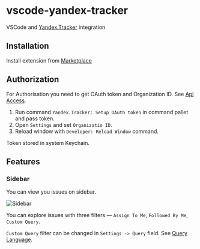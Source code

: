 # vscode-yandex-tracker

VSCode and [Yandex.Tracker](https://yandex.ru/tracker/) integration

## Installation

Install extension from [Marketplace](https://marketplace.visualstudio.com/items?itemName=rusnasonov.vscode-yandex-tracker)

## Authorization

For Authorisation you need to get OAuth token and Organization ID. See [Api Access](https://tech.yandex.ru/connect/tracker/api/concepts/access-docpage/).

1. Run command `Yandex.Tracker: Setup OAuth token` in command pallet and pass token.
2. Open `Settings` and set `Organizatio ID`.
3. Reload window with `Developer: Reload Window` command.

Token stored in system Keychain.

## Features

### Sidebar

You can view you issues on sidebar. 

![Sidebar](https://github.com/rusnasonov/vscode-yandex-tracker/blob/master/resources/screenshots/sidebar.png)

You can explore issues with three filters — `Assign To Me`, `Followed By Me`, `Custom Query`.

`Custom Query` filter can be changed in `Settings -> Query` field. See [Query Language](https://yandex.ru/tracker/support/user/query-filter.html).